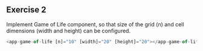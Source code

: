 ## Exercise 2

Implement Game of Life component, so that size of the grid (n) and cell dimensions (width and height) can be configured.

```javascript
<app-game-of-life [n]="10" [width]="20" [height]="20"></app-game-of-life>
```
